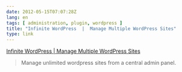 ```yaml
---
date: 2012-05-15T07:07:28Z
lang: en
tags: [ administration, plugin, wordpress ]
title: "Infinite WordPress  |  Manage Multiple WordPress Sites"
type: link
---
```


[Infinite WordPress  |  Manage Multiple WordPress
Sites](http://infinitewp.com/)

> Manage unlimited wordpress sites from a central admin panel.

